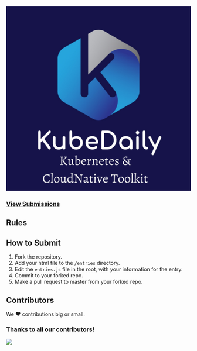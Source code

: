 [![Ultimate Kubenetes & CloudNative Toolkits ](./meta/Kubernetes%20%26%20CloudNative%20Toolkit.jpg?raw=true "Ultimate Kubenetes & CloudNative Toolkits ")]()



### [View Submissions](https://github.com/sangam14/Kubernetes-CloudNative-Toolkits/blob/main/entries.js)

## Rules

 
## How to Submit
 1. Fork the repository.
 2. Add your html file to the `/entries` directory.
 3. Edit the `entries.js` file in the root, with your information for the entry.
 4. Commit to your forked repo.
 5. Make a pull request to master from your forked repo.

 
## Contributors


We ❤️ contributions big or small.

### Thanks to all our contributors!

<a href="https://github.com/sangam14/Kubernetes-CloudNative-Toolkits/graphs/contributors">
  <img src="https://contrib.rocks/image?repo=sangam14/Kubernetes-CloudNative-Toolkits" />
</a>
<!--  https://contrib.rocks -->

